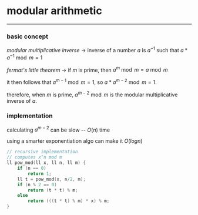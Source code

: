 # modular arithmetic

---

### basic concept

*modular multiplicative inverse* -> inverse of a number $a$ is $a^{-1}$ such
that $a*a^{-1} \bmod m = 1$

*fermat's little theorem* -> if $m$ is prime, then $a^m \bmod m = a \bmod m$

it then follows that $a^{m-1} \bmod m = 1$,	so $a * a^{m - 2} \bmod m = 1$.

therefore, when $m$ is prime, $a^{m-2} \bmod m$ is the modular multiplicative
inverse of $a$.

### implementation

calculating $a^{m-2}$ can be slow -- $O(n)$ time

using a smarter exponentiation algo can make it $O(log n)$

```cpp
// recursive implementation
// computes x^n mod m
ll pow_mod(ll x, ll n, ll m) {
    if (n == 0)
        return 1;
    ll t = pow_mod(x, n/2, m);
    if (n % 2 == 0)
        return (t * t) % m;
    else
        return (((t * t) % m) * x) % m;
}
```
